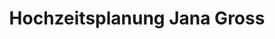 ---
title: "Hochzeitsplanung Jana Gross"
url: /bad-oldesloe/hochzeitsplanung-jana-gross/
shop: Kleidung
---